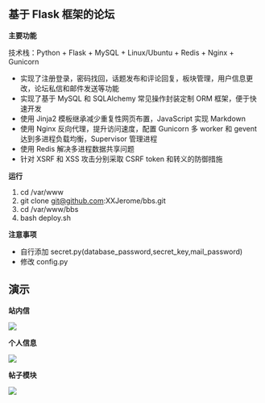 ## 基于 Flask 框架的论坛

**主要功能**

技术栈：Python + Flask + MySQL + Linux/Ubuntu + Redis + Nginx + Gunicorn
- 实现了注册登录，密码找回，话题发布和评论回复，板块管理，用户信息更改，论坛私信和邮件发送等功能
- 实现了基于 MySQL 和 SQLAlchemy 常见操作封装定制 ORM 框架，便于快速开发
- 使用 Jinja2 模板继承减少重复性网页布置，JavaScript 实现 Markdown
- 使用 Nginx 反向代理，提升访问速度，配置 Gunicorn 多 worker 和 gevent 达到多进程负载均衡，Supervisor 管理进程
- 使用 Redis 解决多进程数据共享问题
- 针对 XSRF 和 XSS 攻击分别采取 CSRF token 和转义的防御措施

**运行**

1. cd /var/www
2. git clone git@github.com:XXJerome/bbs.git
4. cd /var/www/bbs
3. bash deploy.sh

**注意事项**

- 自行添加 secret.py(database_password,secret_key,mail_password) 
- 修改 config.py

## 演示
**站内信**

![](https://github.com/XXJerome/bbs/blob/master/images/message.gif)

**个人信息**

![](https://github.com/XXJerome/bbs/blob/master/images/personal_message.gif)

**帖子模块**

![](https://github.com/XXJerome/bbs/blob/master/images/topic.gif)

